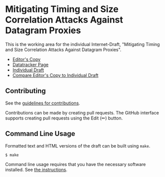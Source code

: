 # Mitigating Timing and Size Correlation Attacks Against Datagram Proxies

This is the working area for the individual Internet-Draft, "Mitigating Timing and Size Correlation Attacks Against Datagram Proxies".

* [Editor's Copy](https://bemasc.github.io/masque-decorrelation/#go.draft-masque-decorrelation.html)
* [Datatracker Page](https://datatracker.ietf.org/doc/draft-masque-decorrelation)
* [Individual Draft](https://datatracker.ietf.org/doc/html/draft-masque-decorrelation)
* [Compare Editor's Copy to Individual Draft](https://bemasc.github.io/masque-decorrelation/#go.draft-masque-decorrelation.diff)


## Contributing

See the
[guidelines for contributions](https://github.com/bemasc/masque-decorrelation/blob/main/CONTRIBUTING.md).

Contributions can be made by creating pull requests.
The GitHub interface supports creating pull requests using the Edit (✏) button.


## Command Line Usage

Formatted text and HTML versions of the draft can be built using `make`.

```sh
$ make
```

Command line usage requires that you have the necessary software installed.  See
[the instructions](https://github.com/martinthomson/i-d-template/blob/main/doc/SETUP.md).

